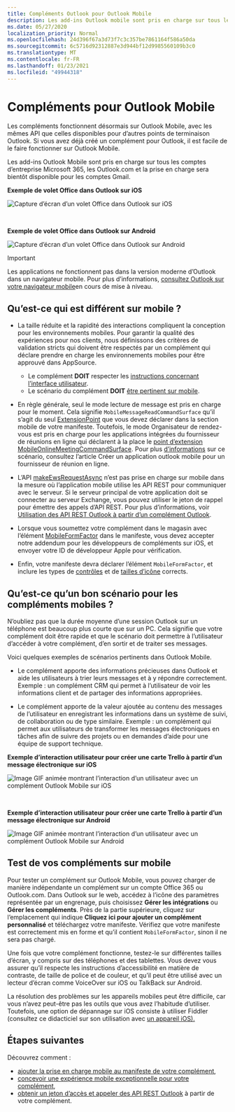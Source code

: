 ```yaml
---
title: Compléments Outlook pour Outlook Mobile
description: Les add-ins Outlook mobile sont pris en charge sur tous les comptes d’entreprise Microsoft 365, les comptes Outlook.com et la prise en charge sera bientôt disponible pour les comptes Gmail.
ms.date: 05/27/2020
localization_priority: Normal
ms.openlocfilehash: 24d396f67a3d73f7c3c357be7861164f586a50da
ms.sourcegitcommit: 6c5716d92312887e3d944bf12d9985560109b3c0
ms.translationtype: MT
ms.contentlocale: fr-FR
ms.lasthandoff: 01/23/2021
ms.locfileid: "49944318"
---
```

# <a name="add-ins-for-outlook-mobile"></a>Compléments pour Outlook Mobile

Les compléments fonctionnent désormais sur Outlook Mobile, avec les mêmes API que celles disponibles pour d’autres points de terminaison Outlook. Si vous avez déjà créé un complément pour Outlook, il est facile de le faire fonctionner sur Outlook Mobile.

Les add-ins Outlook Mobile sont pris en charge sur tous les comptes d’entreprise Microsoft 365, les Outlook.com et la prise en charge sera bientôt disponible pour les comptes Gmail.

**Exemple de volet Office dans Outlook sur iOS**

![Capture d’écran d’un volet Office dans Outlook sur iOS](../images/outlook-mobile-addin-taskpane.png)

<br/>

**Exemple de volet Office dans Outlook sur Android**

![Capture d’écran d’un volet Office dans Outlook sur Android](../images/outlook-mobile-addin-taskpane-android.png)

> [!IMPORTANT]
> Les applications ne fonctionnent pas dans la version moderne d’Outlook dans un navigateur mobile. Pour plus d’informations, [consultez Outlook sur votre navigateur mobile](https://techcommunity.microsoft.com/t5/outlook-blog/outlook-on-your-mobile-browser-is-being-upgraded/ba-p/1125816)en cours de mise à niveau.

## <a name="whats-different-on-mobile"></a>Qu’est-ce qui est différent sur mobile ?

- La taille réduite et la rapidité des interactions compliquent la conception pour les environnements mobiles. Pour garantir la qualité des expériences pour nos clients, nous définissons des critères de validation stricts qui doivent être respectés par un complément qui déclare prendre en charge les environnements mobiles pour être approuvé dans AppSource.
    - Le complément **DOIT** respecter les [instructions concernant l’interface utilisateur](outlook-addin-design.md).
    - Le scénario du complément **DOIT** [être pertinent sur mobile](#what-makes-a-good-scenario-for-mobile-add-ins).

- En règle générale, seul le mode lecture de message est pris en charge pour le moment. Cela signifie `MobileMessageReadCommandSurface` qu’il s’agit du seul [ExtensionPoint](../reference/manifest/extensionpoint.md#mobilemessagereadcommandsurface) que vous devez déclarer dans la section mobile de votre manifeste. Toutefois, le mode Organisateur de rendez-vous est pris en charge pour les applications intégrées du fournisseur de réunions en ligne qui déclarent à la place le [point d’extension MobileOnlineMeetingCommandSurface](../reference/manifest/extensionpoint.md#mobileonlinemeetingcommandsurface). Pour plus [d’informations](online-meeting.md) sur ce scénario, consultez l’article Créer un application outlook mobile pour un fournisseur de réunion en ligne.

- L’API [makeEwsRequestAsync](../reference/objectmodel/preview-requirement-set/office.context.mailbox.md#methods) n’est pas prise en charge sur mobile dans la mesure où l’application mobile utilise les API REST pour communiquer avec le serveur. Si le serveur principal de votre application doit se connecter au serveur Exchange, vous pouvez utiliser le jeton de rappel pour émettre des appels d’API REST. Pour plus d’informations, voir [Utilisation des API REST Outlook à partir d’un complément Outlook](use-rest-api.md).

- Lorsque vous soumettez votre complément dans le magasin avec l’élément [MobileFormFactor](../reference/manifest/mobileformfactor.md) dans le manifeste, vous devez accepter notre addendum pour les développeurs de compléments sur iOS, et envoyer votre ID de développeur Apple pour vérification.

- Enfin, votre manifeste devra déclarer l’élément `MobileFormFactor`, et inclure les types de [contrôles](../reference/manifest/control.md) et de [tailles d’icône](../reference/manifest/icon.md) corrects.

## <a name="what-makes-a-good-scenario-for-mobile-add-ins"></a>Qu’est-ce qu’un bon scénario pour les compléments mobiles ?

N’oubliez pas que la durée moyenne d’une session Outlook sur un téléphone est beaucoup plus courte que sur un PC. Cela signifie que votre complément doit être rapide et que le scénario doit permettre à l’utilisateur d’accéder à votre complément, d’en sortir et de traiter ses messages.

Voici quelques exemples de scénarios pertinents dans Outlook Mobile.

- Le complément apporte des informations précieuses dans Outlook et aide les utilisateurs à trier leurs messages et à y répondre correctement. Exemple : un complément CRM qui permet à l’utilisateur de voir les informations client et de partager des informations appropriées.

- Le complément apporte de la valeur ajoutée au contenu des messages de l’utilisateur en enregistrant les informations dans un système de suivi, de collaboration ou de type similaire. Exemple : un complément qui permet aux utilisateurs de transformer les messages électroniques en tâches afin de suivre des projets ou en demandes d’aide pour une équipe de support technique.

**Exemple d’interaction utilisateur pour créer une carte Trello à partir d’un message électronique sur iOS**

![Image GIF animée montrant l’interaction d’un utilisateur avec un complément Outlook Mobile sur iOS](../images/outlook-mobile-addin-interaction.gif)

<br/>

**Exemple d’interaction utilisateur pour créer une carte Trello à partir d’un message électronique sur Android**

![Image GIF animée montrant l’interaction d’un utilisateur avec un complément Outlook Mobile sur Android](../images/outlook-mobile-addin-interaction-android.gif)

## <a name="testing-your-add-ins-on-mobile"></a>Test de vos compléments sur mobile

Pour tester un complément sur Outlook Mobile, vous pouvez charger de manière indépendante un complément sur un compte Office 365 ou Outlook.com. Dans Outlook sur le web, accédez à l’icône des paramètres représentée par un engrenage, puis choisissez **Gérer les intégrations** ou **Gérer les compléments**. Près de la partie supérieure, cliquez sur l’emplacement qui indique **Cliquez ici pour ajouter un complément personnalisé** et téléchargez votre manifeste. Vérifiez que votre manifeste est correctement mis en forme et qu’il contient `MobileFormFactor`, sinon il ne sera pas chargé.

Une fois que votre complément fonctionne, testez-le sur différentes tailles d’écran, y compris sur des téléphones et des tablettes. Vous devez vous assurer qu’il respecte les instructions d’accessibilité en matière de contraste, de taille de police et de couleur, et qu’il peut être utilisé avec un lecteur d’écran comme VoiceOver sur iOS ou TalkBack sur Android.

La résolution des problèmes sur les appareils mobiles peut être difficile, car vous n’avez peut-être pas les outils que vous avez l’habitude d’utiliser. Toutefois, une option de dépannage sur iOS consiste à utiliser Fiddler (consultez ce didacticiel sur son utilisation avec [un appareil iOS).](https://www.telerik.com/blogs/using-fiddler-with-apple-ios-devices)

## <a name="next-steps"></a>Étapes suivantes

Découvrez comment :

- [ajouter la prise en charge mobile au manifeste de votre complément](add-mobile-support.md),
- [concevoir une expérience mobile exceptionnelle pour votre complément](outlook-addin-design.md),
- [obtenir un jeton d’accès et appeler des API REST Outlook](use-rest-api.md) à partir de votre complément.
